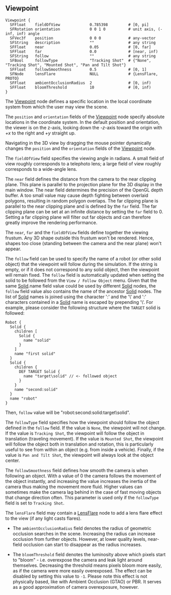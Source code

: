 ## Viewpoint

```
Viewpoint {
  SFFloat    fieldOfView             0.785398         # [0, pi]
  SFRotation orientation             0 0 1 0          # unit axis, (-inf, inf) angle
  SFVec3f    position                0 0 0            # any-vector
  SFString   description             ""               # any string
  SFFloat    near                    0.05             # [0, far]
  SFFloat    far                     0.0              # [near, inf)
  SFString   follow                  ""               # any string
  SFBool     followType              "Tracking Shot"  # {"None", "Tracking Shot", "Mounted Shot", "Pan and Tilt Shot"}
  SFFloat    followSmoothness        0.5              # [0, 1]
  SFNode     lensFlare               NULL             # {LensFlare, PROTO}
  SFFloat    ambientOcclusionRadius  2                # [0, inf)
  SFFloat    bloomThreshold          10               # [0, inf)
}
```

The [Viewpoint](#viewpoint) node defines a specific location in the local coordinate system from which the user may view the scene.

The `position` and `orientation` fields of the [Viewpoint](#viewpoint) node specify absolute locations in the coordinate system.
In the default position and orientation, the viewer is on the z-axis, looking down the *-z*-axis toward the origin with *+x* to the right and *+y* straight up.

Navigating in the 3D view by dragging the mouse pointer dynamically changes the `position` and the `orientation` fields of the [Viewpoint](#viewpoint) node.

The `fieldOfView` field specifies the viewing angle in radians.
A small field of view roughly corresponds to a telephoto lens; a large field of view roughly corresponds to a wide-angle lens.

The `near` field defines the distance from the camera to the near clipping plane.
This plane is parallel to the projection plane for the 3D display in the main window.
The near field determines the precision of the OpenGL depth buffer.
A too small value may cause depth fighting between overlaid polygons, resulting in random polygon overlaps.
The far clipping plane is parallel to the near clipping plane and is defined by the `far` field.
The far clipping plane can be set at an infinite distance by setting the `far` field to 0.
Setting a far clipping plane will filter out far objects and can therefore greatly improve the rendering performance.

The `near`, `far` and the `fieldOfView` fields define together the viewing frustum.
Any 3D shape outside this frustum won't be rendered.
Hence, shapes too close (standing between the camera and the near plane) won't appear.

The `follow` field can be used to specify the name of a robot (or other solid object) that the viewpoint will follow during the simulation.
If the string is empty, or if it does not correspond to any solid object, then the viewpoint will remain fixed.
The `follow` field is automatically updated when setting the solid to be followed from the `View / Follow Object` menu.
Given that the same [Solid](solid.md).name field value could be used by different [Solid](solid.md) nodes, the `follow` field value also contains the name of the ancestor [Solid](solid.md) nodes.
The list of [Solid](solid.md) names is joined using the character ':' and the '\\' and ':' characters contained in a [Solid](solid.md) name is escaped by prepending '\\'.
For example, please consider the following structure where the `TARGET` solid is followed:
```
Robot {
  Solid {
    children [
      Solid {
        name "solid"
      }
    ]
    name "first solid"
  }
  Solid {
    children {
      DEF TARGET Solid {
        name "target\solid" // <- followed object
      }
    }
    name "second:solid"
  }
  name "robot"
}
```
Then, `follow` value will be "robot:second\:solid:target\\solid".

The `followType` field specifies how the viewpoint should follow the object defined in the `follow` field.
If the value is `None`, the viewpoint will not change.
If the value is `Tracking Shot`, the viewpoint will follow the object in translation (traveling movement).
If the value is `Mounted Shot`, the viewpoint will follow the object both in translation and rotation, this is particularly useful to see from within an object (e.g. from inside a vehicle).
Finally, if the value is `Pan and Tilt Shot`, the viewpoint will always look at the object center.

The `followSmoothness` field defines how smooth the camera is when following an object.
With a value of 0 the camera follows the movement of the object instantly, and increasing the value increases the inertia of the camera thus making the movement more fluid.
Higher values can sometimes make the camera lag behind in the case of fast moving objects that change direction often.
This parameter is used only if the `followType` field is set to `Tracking Shot`.

The `lensFlare` field may contain a [LensFlare](lensflare.md) node to add a lens flare effect to the view (if any light casts flares).

- The `ambientOcclusionRadius` field denotes the radius of geometric occlusion searches in the scene.
Increasing the radius can increase occlusion from further objects.
However, at lower quality levels, near-field occlusion can start to disappear as the radius increases.

- The `bloomThreshold` field denotes the luminosity above which pixels start to "bloom" - i.e. overexpose the camera and leak light around themselves.
Decreasing the threshold means pixels bloom more easily, as if the camera were more easily overexposed.
The effect can be disabled by setting this value to `-1`.
Please note this effect is not physically based, like with Ambient Occlusion (GTAO) or PBR.
It serves as a good approximation of camera overexposure, however.
